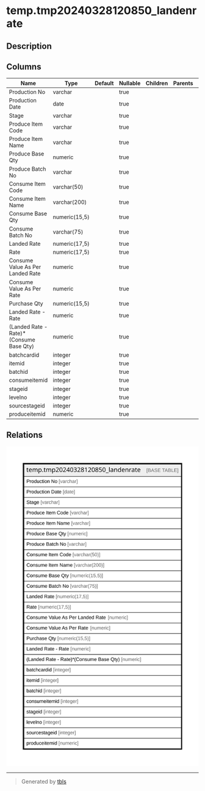 # temp.tmp20240328120850_landenrate

## Description

## Columns

| Name | Type | Default | Nullable | Children | Parents | Comment |
| ---- | ---- | ------- | -------- | -------- | ------- | ------- |
| Production No | varchar |  | true |  |  |  |
| Production Date | date |  | true |  |  |  |
| Stage | varchar |  | true |  |  |  |
| Produce Item Code | varchar |  | true |  |  |  |
| Produce Item Name | varchar |  | true |  |  |  |
| Produce Base Qty | numeric |  | true |  |  |  |
| Produce Batch No | varchar |  | true |  |  |  |
| Consume Item Code | varchar(50) |  | true |  |  |  |
| Consume Item Name | varchar(200) |  | true |  |  |  |
| Consume Base Qty | numeric(15,5) |  | true |  |  |  |
| Consume Batch No | varchar(75) |  | true |  |  |  |
| Landed Rate | numeric(17,5) |  | true |  |  |  |
| Rate | numeric(17,5) |  | true |  |  |  |
| Consume Value As Per Landed Rate | numeric |  | true |  |  |  |
| Consume Value As Per Rate | numeric |  | true |  |  |  |
| Purchase Qty | numeric(15,5) |  | true |  |  |  |
| Landed Rate - Rate | numeric |  | true |  |  |  |
| (Landed Rate - Rate)*(Consume Base Qty) | numeric |  | true |  |  |  |
| batchcardid | integer |  | true |  |  |  |
| itemid | integer |  | true |  |  |  |
| batchid | integer |  | true |  |  |  |
| consumeitemid | integer |  | true |  |  |  |
| stageid | integer |  | true |  |  |  |
| levelno | integer |  | true |  |  |  |
| sourcestageid | integer |  | true |  |  |  |
| produceitemid | numeric |  | true |  |  |  |

## Relations

![er](temp.tmp20240328120850_landenrate.svg)

---

> Generated by [tbls](https://github.com/k1LoW/tbls)
